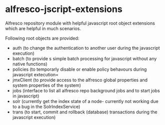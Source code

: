 alfresco-jscript-extensions
===========================

Alfresco repository module with helpful javascript root object extensions which are helpful in much scenarios.

Following root objects are provided:
* auth (to change the authentication to another user during the javascript execution)
* batch (to provide s simple batch processing for javascript without any native functions)
* policies (to temporarly disable or enable policy behavours during javascript extecution=
* jmxClient (to provide access to the alfresco global properties and system properties of the system)
* jobs (interface to list all alfresco repo background jobs and to start jobs in javascript)
* solr (currently get the index state of a node- currently not working due to a bug in the SolrIndexService)
* trans (to start, commit and rollback (database) transactions during the javascript execution)
 




